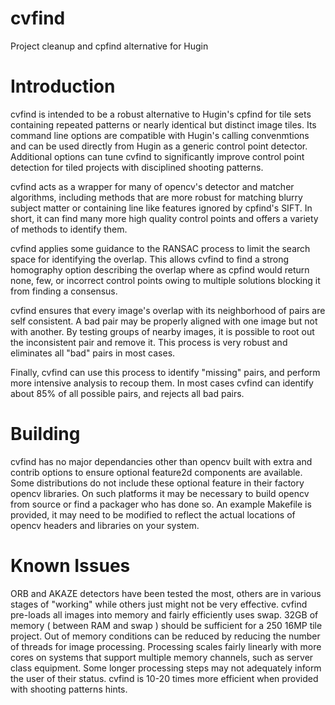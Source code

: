 # cvfind
Project cleanup and cpfind alternative for Hugin
# Introduction
cvfind is intended to be a robust alternative to Hugin's cpfind for tile sets containing repeated patterns or nearly identical but distinct image tiles.  Its command line options are compatible with Hugin's calling convenmtions and can be used directly from Hugin as a generic control point detector.  Additional options can tune cvfind to significantly improve control point detection for tiled projects with disciplined shooting patterns.

cvfind acts as a wrapper for many of opencv's detector and matcher algorithms, including methods that are more robust for matching blurry subject matter or containing line like features ignored by cpfind's SIFT.  In short, it can find many more high quality control points and offers a variety of methods to identify them.

cvfind applies some guidance to the RANSAC process to limit the search space for identifying the overlap.  This allows cvfind to find a strong homography option describing the overlap where as cpfind would return none, few, or incorrect control points owing to multiple solutions blocking it from finding a consensus.

cvfind ensures that every image's overlap with its neighborhood of pairs are self consistent.   A bad pair may be properly aligned with one image but not with another.  By testing groups of nearby images, it is possible to root out the inconsistent pair and remove it.   This process is very robust and eliminates all "bad" pairs in most cases.

Finally, cvfind can use this process to identify "missing" pairs, and perform more intensive analysis to recoup them.  In most cases cvfind can identify about 85% of all possible pairs, and rejects all bad pairs.
# Building
cvfind has no major dependancies other than opencv built with extra and contrib options to ensure optional feature2d components are available.  Some distributions do not include these optional feature in their factory opencv libraries.  On such platforms it may be necessary to build opencv from source or find a packager who has done so.   An example Makefile is provided, it may need to be modified to reflect the actual locations of opencv headers and libraries on your system.
# Known Issues
ORB and AKAZE detectors have been tested the most, others are in various stages of "working" while others just might not be very effective.  cvfind pre-loads all images into memory and fairly efficiently uses swap.  32GB of memory ( between RAM and swap ) should be sufficient for a 250 16MP tile project.    Out of memory conditions can be reduced by reducing the number of threads for image processing.  Processing scales fairly linearly with more cores on systems that support multiple memory channels, such as server class equipment.  Some longer processing steps may not adequately inform the user of their status.  cvfind is 10-20 times more efficient when provided with shooting patterns hints. 
